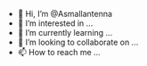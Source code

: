 - 👋 Hi, I’m @Asmallantenna
- 👀 I’m interested in ...
- 🌱 I’m currently learning ...
- 💞️ I’m looking to collaborate on ...
- 📫 How to reach me ...

<!---
Asmallantenna/Asmallantenna is a ✨ special ✨ repository because its `README.md` (this file) appears on your GitHub profile.
You can click the Preview link to take a look at your changes.
--->
